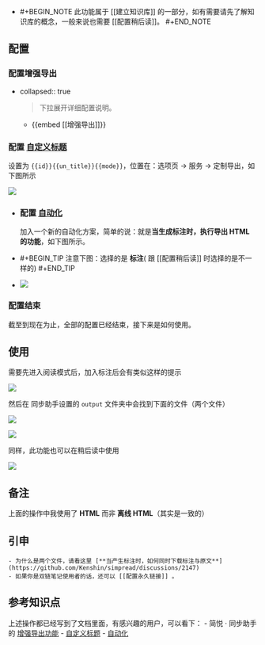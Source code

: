 - #+BEGIN_NOTE
  此功能属于 [[建立知识库]] 的一部分，如有需要请先了解知识库的概念，一般来说也需要 [[配置稍后读]]。
  #+END_NOTE
## 配置
### 配置增强导出
- collapsed:: true
  > 下拉展开详细配置说明。
	- {{embed [[增强导出]]}}
### 配置 [自定义标题](http://ksria.com/simpread/docs/#/%E5%AE%9A%E5%88%B6%E5%8C%96%E5%AF%BC%E5%87%BA?id=%e8%87%aa%e5%ae%9a%e4%b9%89%e5%af%bc%e5%87%ba%e6%a0%87%e9%a2%98)

设置为 `{{id}}{{un_title}}{{mode}}`，位置在：选项页 → 服务 → 定制导出，如下图所示

![](https://user-images.githubusercontent.com/81074/119208921-c4a75380-bad6-11eb-88eb-62c70d1109cc.png#crop=0&crop=0&crop=1&crop=1&id=KgYhJ&originHeight=179&originWidth=874&originalType=binary&ratio=1&rotation=0&showTitle=false&status=done&style=none&title=)
- ### 配置 [自动化](http://ksria.com/simpread/docs/#/%E8%87%AA%E5%8A%A8%E5%8C%96)
  
  加入一个新的自动化方案，简单的说：就是**当生成标注时，执行导出 HTML 的功能**，如下图所示。
- #+BEGIN_TIP
  注意下图：选择的是 **标注**( 跟 [[配置稍后读]] 时选择的是不一样的)
  #+END_TIP
- ![](https://user-images.githubusercontent.com/81074/119210482-df7dc600-bade-11eb-8a75-0073806ad34f.png#crop=0&crop=0&crop=1&crop=1&id=CA6Bn&originHeight=695&originWidth=569&originalType=binary&ratio=1&rotation=0&showTitle=false&status=done&style=none&title=)
### 配置结束

截至到现在为止，全部的配置已经结束，接下来是如何使用。
## 使用

需要先进入阅读模式后，加入标注后会有类似这样的提示

![](https://user-images.githubusercontent.com/81074/119210584-84000800-badf-11eb-93f0-3d722986d3f4.gif#crop=0&crop=0&crop=1&crop=1&id=dtwPD&originHeight=798&originWidth=1828&originalType=binary&ratio=1&rotation=0&showTitle=false&status=done&style=none&title=)

然后在 同步助手设置的 `output` 文件夹中会找到下面的文件（两个文件）

![](https://user-images.githubusercontent.com/81074/119210594-97ab6e80-badf-11eb-9664-53320f1cc852.png#crop=0&crop=0&crop=1&crop=1&id=KhD7g&originHeight=35&originWidth=722&originalType=binary&ratio=1&rotation=0&showTitle=false&status=done&style=none&title=)

![](https://user-images.githubusercontent.com/81074/119210673-16a0a700-bae0-11eb-9abc-ee20df62d48d.gif#crop=0&crop=0&crop=1&crop=1&id=qyUqm&originHeight=626&originWidth=748&originalType=binary&ratio=1&rotation=0&showTitle=false&status=done&style=none&title=)

同样，此功能也可以在稍后读中使用

![](https://user-images.githubusercontent.com/81074/119210960-02f64000-bae2-11eb-978a-ab0a92aa5dc3.gif#crop=0&crop=0&crop=1&crop=1&id=DWvDl&originHeight=806&originWidth=1832&originalType=binary&ratio=1&rotation=0&showTitle=false&status=done&style=none&title=)
## 备注

上面的操作中我使用了 **HTML** 而非 **离线 HTML**（其实是一致的）
## 引申
	- 为什么是两个文件，请看这里 [**当产生标注时，如何同时下载标注与原文**](https://github.com/Kenshin/simpread/discussions/2147)
	- 如果你是双链笔记使用者的话，还可以 [[配置永久链接]] 。
## 参考知识点

上述操作都已经写到了文档里面，有感兴趣的用户，可以看下：
	- 简悦 · 同步助手的 [增强导出功能](http://ksria.com/simpread/docs/#/Sync?id=%e5%af%bc%e5%87%ba%e6%9c%8d%e5%8a%a1)
	- [自定义标题](http://ksria.com/simpread/docs/#/%E5%AE%9A%E5%88%B6%E5%8C%96%E5%AF%BC%E5%87%BA?id=%e8%87%aa%e5%ae%9a%e4%b9%89%e5%af%bc%e5%87%ba%e6%a0%87%e9%a2%98)
	- [自动化](http://ksria.com/simpread/docs/#/%E8%87%AA%E5%8A%A8%E5%8C%96)